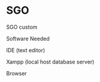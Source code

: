 # SGO
SGO custom



Software Needed

IDE (text editor) 

Xampp (local host database server)

Browser


